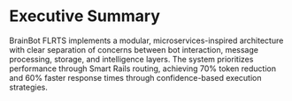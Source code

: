 # Executive Summary

BrainBot FLRTS implements a modular, microservices-inspired architecture with clear separation of concerns between bot interaction, message processing, storage, and intelligence layers. The system prioritizes performance through Smart Rails routing, achieving 70% token reduction and 60% faster response times through confidence-based execution strategies.
